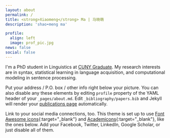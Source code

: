 ```yaml
---
layout: about
permalink: /
title: <strong>Xiaomeng</strong> Ma | 马晓萌
description: 'shao∙meng ma'  

profile:
  align: left
  image: prof_pic.jpg
news: false
social: false
---
```


I'm a PhD student in Linguistics at [CUNY Graduate](https://www.gc.cuny.edu/Page-Elements/Academics-Research-Centers-Initiatives/Doctoral-Programs/Linguistics). My research interests are in syntax, statistical learning in language acquisition, and computational modeling in sentence processing. 

Put your address / P.O. box / other info right below your picture. You can also disable any these elements by editing `profile` property of the YAML header of your `_pages/about.md`. Edit `_bibliography/papers.bib` and Jekyll will render your [publications page](/al-folio/publications/) automatically.

Link to your social media connections, too. This theme is set up to use [Font Awesome icons](http://fortawesome.github.io/Font-Awesome/){:target="\_blank"} and [Academicons](https://jpswalsh.github.io/academicons/){:target="\_blank"}, like the ones below. Add your Facebook, Twitter, LinkedIn, Google Scholar, or just disable all of them.
